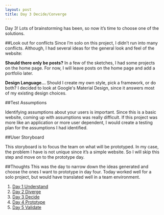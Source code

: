 ```yaml
---
layout: post
title: Day 3 Decide/Converge
---
```


Day 3! Lots of brainstorming has been, so now it’s time to choose one of the solutions.

##Look out for conflicts
Since I’m solo on this project, I didn’t run into many conflicts. Although, I had several ideas for the general look and feel of the website:

<strong>Should there only be posts?</strong> In a few of the sketches, I had some projects on the home page. For now, I will leave posts on the home page and add a portfolio later.

<strong>Design Language...</strong> Should I create my own style, pick a framework, or do both? I decided to look at Google's Material Design, since it answers most of my existing design choices.

##Test Assumptions

Identifying assumptions about your users is important. Since this is a basic website, coming up with assumptions was really difficult. If this project was more like an application or more user dependent, I would create a testing plan for the assumptions I had identified.

##User Storyboard

This storyboard is to focus the team on what will be prototyped. In my case, the problem I have is not unique since it’s a simple website. So I will skip this step and move on to the prototype day.

##Thoughts
This was the day to narrow down the ideas generated and choose the ones I want to prototype in day four. Today worked well for a solo project, but would have translated well in a team environment.

<ol>
  <li>
    <a href="/2015/05/01/design-sprint-day-1">Day 1 Understand</a>
    </li>
  <li>
    <a href="/2015/05/07/design-sprint-day-2"> Day 2 Diverge</a>
  </li>
  <li>
    <a href="/2015/05/15/design-sprint-day-3">Day 3 Decide</a>
  </li>
  <li>
    <a href="/2015/05/23/design-sprint-day-4">  Day 4 Prototype</a>
  </li>
  <li>
    <a href="/2015/05/31/design-sprint-day-5">Day 5 Validate</a>
  </li>
</ol>

